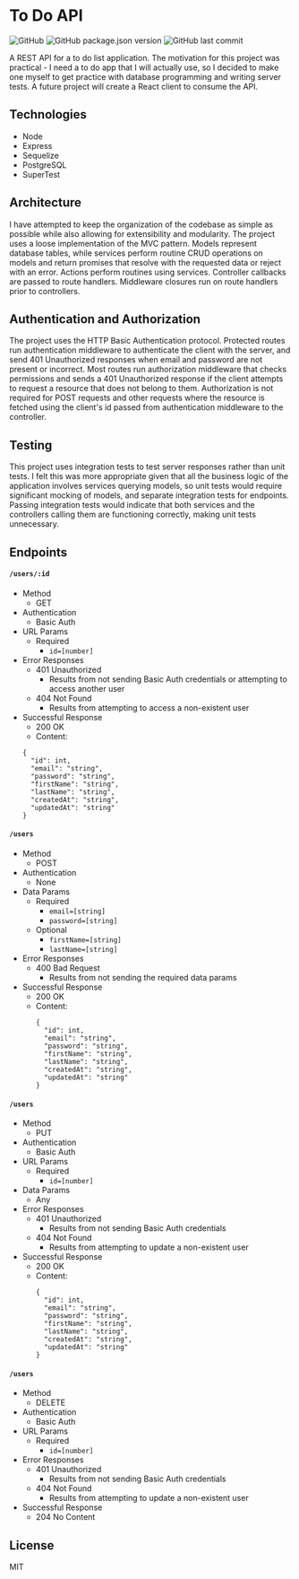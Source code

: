 # To Do API

![GitHub](https://img.shields.io/github/license/michaelacook/to-do-api)
![GitHub package.json version](https://img.shields.io/github/package-json/v/michaelacook/to-do-api)
![GitHub last commit](https://img.shields.io/github/last-commit/michaelacook/to-do-api)

A REST API for a to do list application. The motivation for this project was practical - I need a to do app that I will actually use, so I decided to make one myself to get practice with database programming and writing server tests. A future project will create a React client to consume the API.

## Technologies

- Node
- Express
- Sequelize
- PostgreSQL
- SuperTest

## Architecture

I have attempted to keep the organization of the codebase as simple as possible while also allowing for extensibility and modularity. The project uses a loose implementation of the MVC pattern. Models represent database tables, while services perform routine CRUD operations on models and return promises that resolve with the requested data or reject with an error. Actions perform routines using services. Controller callbacks are passed to route handlers. Middleware closures run on route handlers prior to controllers.

## Authentication and Authorization

The project uses the HTTP Basic Authentication protocol. Protected routes run authentication middleware to authenticate the client with the server, and send 401 Unauthorized responses when email and password are not present or incorrect. Most routes run authorization middleware that checks permissions and sends a 401 Unauthorized response if the client attempts to request a resource that does not belong to them. Authorization is not required for POST requests and other requests where the resource is fetched using the client's id passed from authentication middleware to the controller.

## Testing

This project uses integration tests to test server responses rather than unit tests. I felt this was more appropriate given that all the business logic of the application involves services querying models, so unit tests would require significant mocking of models, and separate integration tests for endpoints. Passing integration tests would indicate that both services and the controllers calling them are functioning correctly, making unit tests unnecessary.

## Endpoints

#### `/users/:id`

- Method
  - GET
- Authentication
  - Basic Auth
- URL Params
  - Required
    - `id=[number]`
- Error Responses
  - 401 Unauthorized
    - Results from not sending Basic Auth credentials or attempting to access another user
  - 404 Not Found
    - Results from attempting to access a non-existent user
- Successful Response
  - 200 OK
  * Content:
  ```
  {
    "id": int,
    "email": "string",
    "password": "string",
    "firstName": "string",
    "lastName": "string",
    "createdAt": "string",
    "updatedAt": "string"
  }
  ```

#### `/users`

- Method
  - POST
- Authentication
  - None
- Data Params
  - Required
    - `email=[string]`
    - `password=[string]`
  * Optional
    - `firstName=[string]`
    - `lastName=[string]`
- Error Responses
  - 400 Bad Request
    - Results from not sending the required data params
- Successful Response
  - 200 OK
  * Content:
    ```
    {
      "id": int,
      "email": "string",
      "password": "string",
      "firstName": "string",
      "lastName": "string",
      "createdAt": "string",
      "updatedAt": "string"
    }
    ```

#### `/users`

- Method
  - PUT
- Authentication
  - Basic Auth
- URL Params
  - Required
    - `id=[number]`
- Data Params
  - Any
- Error Responses
  - 401 Unauthorized
    - Results from not sending Basic Auth credentials
  - 404 Not Found
    - Results from attempting to update a non-existent user
- Successful Response
  - 200 OK
  * Content:
    ```
    {
      "id": int,
      "email": "string",
      "password": "string",
      "firstName": "string",
      "lastName": "string",
      "createdAt": "string",
      "updatedAt": "string"
    }
    ```

#### `/users`

- Method
  - DELETE
- Authentication
  - Basic Auth
- URL Params
  - Required
    - `id=[number]`
- Error Responses
  - 401 Unauthorized
    - Results from not sending Basic Auth credentials
  - 404 Not Found
    - Results from attempting to update a non-existent user
- Successful Response
  - 204 No Content

## License

MIT
